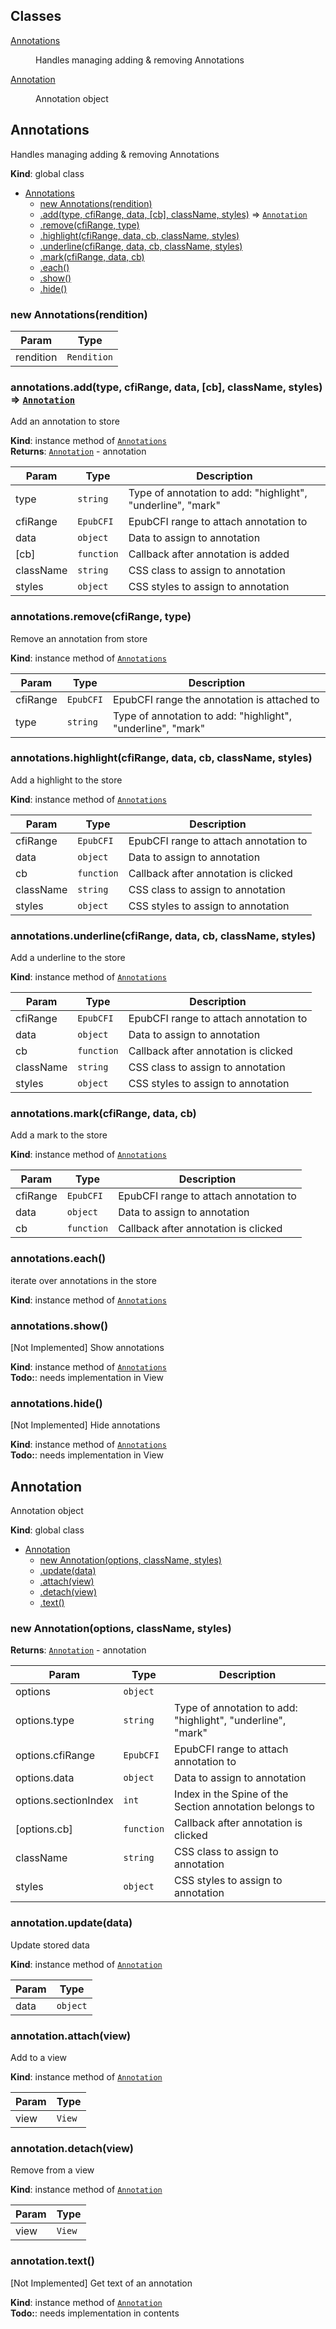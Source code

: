## Classes

<dl>
<dt><a href="#Annotations">Annotations</a></dt>
<dd><p>Handles managing adding &amp; removing Annotations</p>
</dd>
<dt><a href="#Annotation">Annotation</a></dt>
<dd><p>Annotation object</p>
</dd>
</dl>

<a name="Annotations"></a>

## Annotations
Handles managing adding & removing Annotations

**Kind**: global class  

* [Annotations](#Annotations)
    * [new Annotations(rendition)](#new_Annotations_new)
    * [.add(type, cfiRange, data, [cb], className, styles)](#Annotations+add) ⇒ [<code>Annotation</code>](#Annotation)
    * [.remove(cfiRange, type)](#Annotations+remove)
    * [.highlight(cfiRange, data, cb, className, styles)](#Annotations+highlight)
    * [.underline(cfiRange, data, cb, className, styles)](#Annotations+underline)
    * [.mark(cfiRange, data, cb)](#Annotations+mark)
    * [.each()](#Annotations+each)
    * [.show()](#Annotations+show)
    * [.hide()](#Annotations+hide)

<a name="new_Annotations_new"></a>

### new Annotations(rendition)

| Param | Type |
| --- | --- |
| rendition | <code>Rendition</code> | 

<a name="Annotations+add"></a>

### annotations.add(type, cfiRange, data, [cb], className, styles) ⇒ [<code>Annotation</code>](#Annotation)
Add an annotation to store

**Kind**: instance method of [<code>Annotations</code>](#Annotations)  
**Returns**: [<code>Annotation</code>](#Annotation) - annotation  

| Param | Type | Description |
| --- | --- | --- |
| type | <code>string</code> | Type of annotation to add: "highlight", "underline", "mark" |
| cfiRange | <code>EpubCFI</code> | EpubCFI range to attach annotation to |
| data | <code>object</code> | Data to assign to annotation |
| [cb] | <code>function</code> | Callback after annotation is added |
| className | <code>string</code> | CSS class to assign to annotation |
| styles | <code>object</code> | CSS styles to assign to annotation |

<a name="Annotations+remove"></a>

### annotations.remove(cfiRange, type)
Remove an annotation from store

**Kind**: instance method of [<code>Annotations</code>](#Annotations)  

| Param | Type | Description |
| --- | --- | --- |
| cfiRange | <code>EpubCFI</code> | EpubCFI range the annotation is attached to |
| type | <code>string</code> | Type of annotation to add: "highlight", "underline", "mark" |

<a name="Annotations+highlight"></a>

### annotations.highlight(cfiRange, data, cb, className, styles)
Add a highlight to the store

**Kind**: instance method of [<code>Annotations</code>](#Annotations)  

| Param | Type | Description |
| --- | --- | --- |
| cfiRange | <code>EpubCFI</code> | EpubCFI range to attach annotation to |
| data | <code>object</code> | Data to assign to annotation |
| cb | <code>function</code> | Callback after annotation is clicked |
| className | <code>string</code> | CSS class to assign to annotation |
| styles | <code>object</code> | CSS styles to assign to annotation |

<a name="Annotations+underline"></a>

### annotations.underline(cfiRange, data, cb, className, styles)
Add a underline to the store

**Kind**: instance method of [<code>Annotations</code>](#Annotations)  

| Param | Type | Description |
| --- | --- | --- |
| cfiRange | <code>EpubCFI</code> | EpubCFI range to attach annotation to |
| data | <code>object</code> | Data to assign to annotation |
| cb | <code>function</code> | Callback after annotation is clicked |
| className | <code>string</code> | CSS class to assign to annotation |
| styles | <code>object</code> | CSS styles to assign to annotation |

<a name="Annotations+mark"></a>

### annotations.mark(cfiRange, data, cb)
Add a mark to the store

**Kind**: instance method of [<code>Annotations</code>](#Annotations)  

| Param | Type | Description |
| --- | --- | --- |
| cfiRange | <code>EpubCFI</code> | EpubCFI range to attach annotation to |
| data | <code>object</code> | Data to assign to annotation |
| cb | <code>function</code> | Callback after annotation is clicked |

<a name="Annotations+each"></a>

### annotations.each()
iterate over annotations in the store

**Kind**: instance method of [<code>Annotations</code>](#Annotations)  
<a name="Annotations+show"></a>

### annotations.show()
[Not Implemented] Show annotations

**Kind**: instance method of [<code>Annotations</code>](#Annotations)  
**Todo:**: needs implementation in View  
<a name="Annotations+hide"></a>

### annotations.hide()
[Not Implemented] Hide annotations

**Kind**: instance method of [<code>Annotations</code>](#Annotations)  
**Todo:**: needs implementation in View  
<a name="Annotation"></a>

## Annotation
Annotation object

**Kind**: global class  

* [Annotation](#Annotation)
    * [new Annotation(options, className, styles)](#new_Annotation_new)
    * [.update(data)](#Annotation+update)
    * [.attach(view)](#Annotation+attach)
    * [.detach(view)](#Annotation+detach)
    * [.text()](#Annotation+text)

<a name="new_Annotation_new"></a>

### new Annotation(options, className, styles)
**Returns**: [<code>Annotation</code>](#Annotation) - annotation  

| Param | Type | Description |
| --- | --- | --- |
| options | <code>object</code> |  |
| options.type | <code>string</code> | Type of annotation to add: "highlight", "underline", "mark" |
| options.cfiRange | <code>EpubCFI</code> | EpubCFI range to attach annotation to |
| options.data | <code>object</code> | Data to assign to annotation |
| options.sectionIndex | <code>int</code> | Index in the Spine of the Section annotation belongs to |
| [options.cb] | <code>function</code> | Callback after annotation is clicked |
| className | <code>string</code> | CSS class to assign to annotation |
| styles | <code>object</code> | CSS styles to assign to annotation |

<a name="Annotation+update"></a>

### annotation.update(data)
Update stored data

**Kind**: instance method of [<code>Annotation</code>](#Annotation)  

| Param | Type |
| --- | --- |
| data | <code>object</code> | 

<a name="Annotation+attach"></a>

### annotation.attach(view)
Add to a view

**Kind**: instance method of [<code>Annotation</code>](#Annotation)  

| Param | Type |
| --- | --- |
| view | <code>View</code> | 

<a name="Annotation+detach"></a>

### annotation.detach(view)
Remove from a view

**Kind**: instance method of [<code>Annotation</code>](#Annotation)  

| Param | Type |
| --- | --- |
| view | <code>View</code> | 

<a name="Annotation+text"></a>

### annotation.text()
[Not Implemented] Get text of an annotation

**Kind**: instance method of [<code>Annotation</code>](#Annotation)  
**Todo:**: needs implementation in contents  
